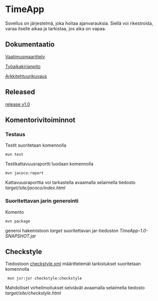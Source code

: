# TimeApp

Sovellus on järjestelmä, joka hoitaa ajanvarauksia. Siellä voi rikestroida, varaa itselle aikaa ja tarkistaa, jos aika on vapaa.

## Dokumentaatio

[Vaatimusmaarittely]( https://github.com/olegTervo/otm-harjoitustyo/blob/master/dokumentaatio/vaatimusmaarittely.md )

[Työaikakirjanpito]( https://github.com/olegTervo/otm-harjoitustyo/blob/master/dokumentaatio/tuntikirjanpito.md )

[Arkkitehtuurikuvaus]( https://github.com/olegTervo/otm-harjoitustyo/blob/master/dokumentaatio/arkkitehtuuri.md )

## Released

[release v1.0]( https://github.com/olegTervo/otm-harjoitustyo/releases/tag/release )

## Komentorivitoiminnot

### Testaus

Testit suoritetaan komennolla

```
mvn test
```

Testikattavuusraportti luodaan komennolla

```
mvn jacoco:report
```

Kattavuusraporttia voi tarkastella avaamalla selaimella tiedosto _target/site/jacoco/index.html_

### Suoritettavan jarin generointi

Komento

```
mvn package
```

generoi hakemistoon _target_ suoritettavan jar-tiedoston _TimeApp-1.0-SNAPSHOT.jar_

## Checkstyle

Tiedostoon [checkstyle.xml](https://github.com/olegTervo/otm-harjoitustyo/blob/master/TimeApp/checkstyle.xml) määrittelemät tarkistukset suoritetaan komennolla

```
 mvn jxr:jxr checkstyle:checkstyle
```

Mahdolliset virheilmoitukset selviävät avaamalla selaimella tiedosto _target/site/checkstyle.html_
